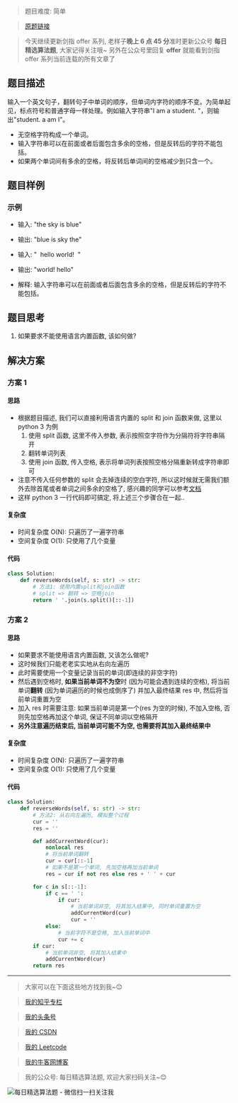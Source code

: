 > 题目难度: 简单

> [原题链接](https://leetcode-cn.com/problems/fan-zhuan-dan-ci-shun-xu-lcof/)

> 今天继续更新剑指 offer 系列, 老样子**晚上 6 点 45 分**准时更新公众号 **每日精选算法题**, 大家记得关注哦~ 另外在公众号里回复 **offer** 就能看到剑指 offer 系列当前连载的所有文章了

## 题目描述

输入一个英文句子，翻转句子中单词的顺序，但单词内字符的顺序不变。为简单起见，标点符号和普通字母一样处理。例如输入字符串"I am a student. "，则输出"student. a am I"。

- 无空格字符构成一个单词。
- 输入字符串可以在前面或者后面包含多余的空格，但是反转后的字符不能包括。
- 如果两个单词间有多余的空格，将反转后单词间的空格减少到只含一个。

## 题目样例

### 示例

- 输入: "the sky is blue"
- 输出: "blue is sky the"

- 输入: "  hello world!  "
- 输出: "world! hello"
- 解释: 输入字符串可以在前面或者后面包含多余的空格，但是反转后的字符不能包括。

## 题目思考

1. 如果要求不能使用语言内置函数, 该如何做?

## 解决方案

### 方案 1

#### 思路

- 根据题目描述, 我们可以直接利用语言内置的 split 和 join 函数来做, 这里以 python 3 为例
  1. 使用 split 函数, 这里不传入参数, 表示按照空字符作为分隔符将字符串隔开
  2. 翻转单词列表
  3. 使用 join 函数, 传入空格, 表示将单词列表按照空格分隔重新转成字符串即可
- 注意不传入任何参数的 split 会去掉连续的空白字符, 所以这时候就无需我们额外去除首尾或者单词之间多余的空格了, 感兴趣的同学可以参考[文档](https://docs.python.org/3/library/stdtypes.html?highlight=split#str.split)
- 这样 python 3 一行代码即可搞定, 将上述三个步骤合在一起..

#### 复杂度

- 时间复杂度 O(N): 只遍历了一遍字符串
- 空间复杂度 O(1): 只使用了几个变量

#### 代码

```python
class Solution:
    def reverseWords(self, s: str) -> str:
        # 方法1: 使用内置split和join函数
        # split => 翻转 => 空格join
        return ' '.join(s.split()[::-1])
```

### 方案 2

#### 思路

- 如果要求不能使用语言内置函数, 又该怎么做呢?
- 这时候我们只能老老实实地从右向左遍历
- 此时需要使用一个变量记录当前的单词(即连续的非空字符)
- 然后遇到空格时, **如果当前单词不为空**时 (因为可能会遇到连续的空格), 将当前单词**翻转** (因为单词遍历的时候也成倒序了) 并加入最终结果 res 中, 然后将当前单词重置为空
- 加入 res 时需要注意: 如果当前单词是第一个(res 为空的时候), 不加入空格, 否则先加空格再加这个单词, 保证不同单词以空格隔开
- **另外注意遍历结束后, 当前单词可能不为空, 也需要将其加入最终结果中**

#### 复杂度

- 时间复杂度 O(N): 只遍历了一遍字符串
- 空间复杂度 O(1): 只使用了几个变量

#### 代码

```python
class Solution:
    def reverseWords(self, s: str) -> str:
        # 方法2: 从右向左遍历, 模拟整个过程
        cur = ''
        res = ''

        def addCurrentWord(cur):
            nonlocal res
            # 将当前单词翻转
            cur = cur[::-1]
            # 如果不是第一个单词, 先加空格再加当前单词
            res = cur if not res else res + ' ' + cur

        for c in s[::-1]:
            if c == ' ':
                if cur:
                    # 当前单词非空, 将其加入结果中, 同时单词重置为空
                    addCurrentWord(cur)
                    cur = ''
            else:
                # 当前字符不是空格, 加入当前单词中
                cur += c
        if cur:
            # 当前单词非空, 将其加入结果中
            addCurrentWord(cur)
        return res
```

---

> 大家可以在下面这些地方找到我~😊

> [我的知乎专栏](https://zhuanlan.zhihu.com/c_1242508721932464128)

> [我的头条号](https://www.toutiao.com/c/user/1090304683804520/#mid=1671643017345028)

> [我的 CSDN](https://me.csdn.net/zjulyx1993)

> [我的 Leetcode](https://leetcode-cn.com/u/suibianfahui/)

> [我的牛客网博客](https://blog.nowcoder.net/zjulyx)

> 我的公众号: 每日精选算法题, 欢迎大家扫码关注~😊

![每日精选算法题 - 微信扫一扫关注我](https://mmbiz.qpic.cn/mmbiz_jpg/1KjZicMlYPMgZWmoL4eYcs6UcfmvsetDWME2YJyaCp9oT9z3U573FWENBNhyOByxYI0epew6O37hiaOhdh90QeJg/640?wx_fmt=jpeg&tp=webp&wxfrom=5&wx_lazy=1&wx_co=1)
